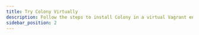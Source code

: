 ```yaml
---
title: Try Colony Virtually
description: Follow the steps to install Colony in a virtual Vagrant environment
sidebar_position: 2
---
```

